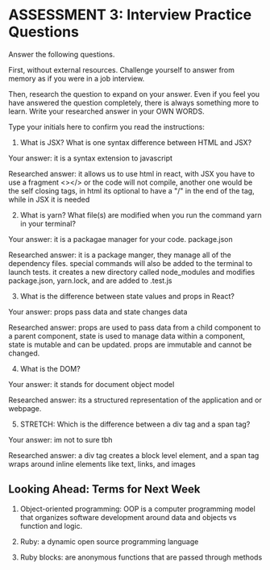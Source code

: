 # ASSESSMENT 3: Interview Practice Questions

Answer the following questions.

First, without external resources. Challenge yourself to answer from memory as if you were in a job interview.

Then, research the question to expand on your answer. Even if you feel you have answered the question completely, there is always something more to learn. Write your researched answer in your OWN WORDS.

Type your initials here to confirm you read the instructions:

1. What is JSX? What is one syntax difference between HTML and JSX?

Your answer: it is a syntax extension to javascript

Researched answer: it allows us to use html in react, with JSX you have to use a fragment <></> or the code will not compile, another one would be the self closing tags, in html its optional to have a "/" in the end of the tag, while in JSX it is needed

2. What is yarn? What file(s) are modified when you run the command yarn in your terminal?

Your answer: it is a packagae manager for your code. package.json

Researched answer: it is a package manger, they manage all of the dependency files. special commands will also be added to the terminal to launch tests. it creates a new directory called node_modules and modifies package.json, yarn.lock, and are added to .test.js

3. What is the difference between state values and props in React?

Your answer: props pass data and state changes data

Researched answer: props are used to pass data from a child component to a parent component, state is used to manage data within a component, state is mutable and can be updated. props are immutable and cannot be changed.

4. What is the DOM?

Your answer: it stands for document object model

Researched answer:  its a structured representation of the application and or webpage.

5. STRETCH: Which is the difference between a div tag and a span tag?

Your answer: im not to sure tbh

Researched answer: a div tag creates a block level element, and a span tag wraps around inline elements like text, links, and images

## Looking Ahead: Terms for Next Week

1. Object-oriented programming: OOP is a computer programming model that organizes software development around data and objects vs function and logic.

2. Ruby: a dynamic open source programming language

3. Ruby blocks: are anonymous functions that are passed through methods
